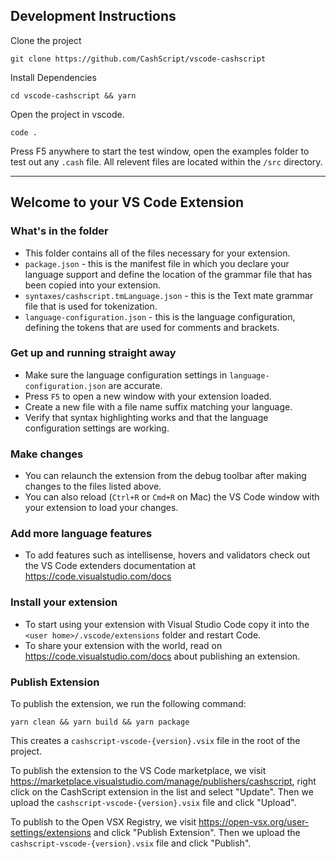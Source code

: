 ## Development Instructions

Clone the project

```
git clone https://github.com/CashScript/vscode-cashscript
```

Install Dependencies

```
cd vscode-cashscript && yarn
```

Open the project in vscode.

```
code .
```

Press F5 anywhere to start the test window, open the examples folder to test out any `.cash` file. All relevent files are located within the `/src` directory.

---

## Welcome to your VS Code Extension

### What's in the folder

- This folder contains all of the files necessary for your extension.
- `package.json` - this is the manifest file in which you declare your language support and define the location of the grammar file that has been copied into your extension.
- `syntaxes/cashscript.tmLanguage.json` - this is the Text mate grammar file that is used for tokenization.
- `language-configuration.json` - this is the language configuration, defining the tokens that are used for comments and brackets.

### Get up and running straight away

- Make sure the language configuration settings in `language-configuration.json` are accurate.
- Press `F5` to open a new window with your extension loaded.
- Create a new file with a file name suffix matching your language.
- Verify that syntax highlighting works and that the language configuration settings are working.

### Make changes

- You can relaunch the extension from the debug toolbar after making changes to the files listed above.
- You can also reload (`Ctrl+R` or `Cmd+R` on Mac) the VS Code window with your extension to load your changes.

### Add more language features

- To add features such as intellisense, hovers and validators check out the VS Code extenders documentation at https://code.visualstudio.com/docs

### Install your extension

- To start using your extension with Visual Studio Code copy it into the `<user home>/.vscode/extensions` folder and restart Code.
- To share your extension with the world, read on https://code.visualstudio.com/docs about publishing an extension.

### Publish Extension

To publish the extension, we run the following command:

```
yarn clean && yarn build && yarn package
```

This creates a `cashscript-vscode-{version}.vsix` file in the root of the project.

To publish the extension to the VS Code marketplace, we visit https://marketplace.visualstudio.com/manage/publishers/cashscript, right click on the CashScript extension in the list and select "Update". Then we upload the `cashscript-vscode-{version}.vsix` file and click "Upload".

To publish to the Open VSX Registry, we visit https://open-vsx.org/user-settings/extensions and click "Publish Extension". Then we upload the `cashscript-vscode-{version}.vsix` file and click "Publish".
